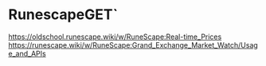 # RunescapeGET`

https://oldschool.runescape.wiki/w/RuneScape:Real-time_Prices
https://runescape.wiki/w/RuneScape:Grand_Exchange_Market_Watch/Usage_and_APIs
